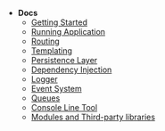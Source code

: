 <!-- docs/_sidebar.md -->
* **Docs**
    * [Getting Started](/framework/getting-started.md "Getting started guide for Antidot Framework")
    * [Running Application](/framework/running-application.md "Running guide for Antidot Framework")
    * [Routing](/framework/routing.md)
    * [Templating](/framework/templating.md)
    * [Persistence Layer](/framework/persitence.md)
    * [Dependency Injection](/framework/dependency-injection.md)
    * [Logger](/framework/logger.md)
    * [Event System](/framework/event-system.md)
    * [Queues](/framework/queues.md)
    * [Console Line Tool](/framework/console-line-tool.md)
    * [Modules and Third-party libraries](/framework/modules-and-third-party-libraries.md)

